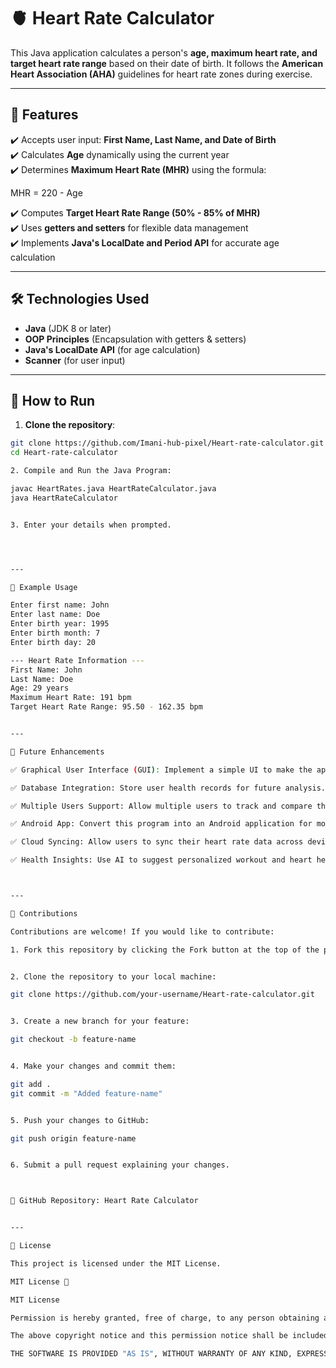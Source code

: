 # 🫀 Heart Rate Calculator

This Java application calculates a person's **age, maximum heart rate, and target heart rate range** based on their date of birth. It follows the **American Heart Association (AHA)** guidelines for heart rate zones during exercise.

---

## 📌 Features
✔️ Accepts user input: **First Name, Last Name, and Date of Birth**  
✔️ Calculates **Age** dynamically using the current year  
✔️ Determines **Maximum Heart Rate (MHR)** using the formula:

MHR = 220 - Age

✔️ Computes **Target Heart Rate Range (50% - 85% of MHR)**  
✔️ Uses **getters and setters** for flexible data management  
✔️ Implements **Java's LocalDate and Period API** for accurate age calculation  

---

## 🛠 Technologies Used
- **Java** (JDK 8 or later)
- **OOP Principles** (Encapsulation with getters & setters)
- **Java's LocalDate API** (for age calculation)
- **Scanner** (for user input)

---

## 🚀 How to Run
1. **Clone the repository**:
```sh
git clone https://github.com/Imani-hub-pixel/Heart-rate-calculator.git
cd Heart-rate-calculator

2. Compile and Run the Java Program:

javac HeartRates.java HeartRateCalculator.java
java HeartRateCalculator


3. Enter your details when prompted.




---

📌 Example Usage

Enter first name: John
Enter last name: Doe
Enter birth year: 1995
Enter birth month: 7
Enter birth day: 20

--- Heart Rate Information ---
First Name: John
Last Name: Doe
Age: 29 years
Maximum Heart Rate: 191 bpm
Target Heart Rate Range: 95.50 - 162.35 bpm


---

🔮 Future Enhancements

✅ Graphical User Interface (GUI): Implement a simple UI to make the application more user-friendly.

✅ Database Integration: Store user health records for future analysis.

✅ Multiple Users Support: Allow multiple users to track and compare their heart rate data.

✅ Android App: Convert this program into an Android application for mobile users.

✅ Cloud Syncing: Allow users to sync their heart rate data across devices.

✅ Health Insights: Use AI to suggest personalized workout and heart health tips based on heart rate trends.



---

🤝 Contributions

Contributions are welcome! If you would like to contribute:

1. Fork this repository by clicking the Fork button at the top of the page.


2. Clone the repository to your local machine:

git clone https://github.com/your-username/Heart-rate-calculator.git


3. Create a new branch for your feature:

git checkout -b feature-name


4. Make your changes and commit them:

git add .
git commit -m "Added feature-name"


5. Push your changes to GitHub:

git push origin feature-name


6. Submit a pull request explaining your changes.



🔗 GitHub Repository: Heart Rate Calculator


---

📜 License

This project is licensed under the MIT License.

MIT License 📄

MIT License

Permission is hereby granted, free of charge, to any person obtaining a copy of this software and associated documentation files (the "Software"), to deal in the Software without restriction, including without limitation the rights to use, copy, modify, merge, publish, distribute, sublicense, and/or sell copies of the Software, and to permit persons to whom the Software is furnished to do so, subject to the following conditions:

The above copyright notice and this permission notice shall be included in all copies or substantial portions of the Software.

THE SOFTWARE IS PROVIDED "AS IS", WITHOUT WARRANTY OF ANY KIND, EXPRESS OR IMPLIED, INCLUDING BUT NOT LIMITED TO THE WARRANTIES OF MERCHANTABILITY, FITNESS FOR A PARTICULAR PURPOSE AND NONINFRINGEMENT. IN NO EVENT SHALL THE AUTHORS OR COPYRIGHT HOLDERS BE LIABLE FOR ANY CLAIM, DAMAGES OR OTHER LIABILITY, WHETHER IN AN ACTION OF CONTRACT, TORT OR OTHERWISE, ARISING FROM, OUT OF OR IN CONNECTION WITH THE SOFTWARE OR THE USE OR OTHER DEALINGS IN THE SOFTWARE.



